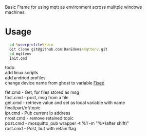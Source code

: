 Basic Frame for using mqtt as environment across mulitple windows machines.  

# Usage  
```cmd
  cd %userprofile%/bin  
  Git clone git@github.com:DanEdens/mqttenv.git  
  cd mqttenv
  init.cmd
```
 
todo:  
add linux scripts  
add andriod profiles  
change device name from ghost to variable [Fixed](https://github.com/DanEdens/mqttenv/commit/7d4d165cc676eb14f93bee579ab2b1f1399a9369)
  
fet.cmd - Get, for files stored as msg  
fost.cmd - post, msg from a file  
get.cmd - retrieve value and set as local variable with name final/part/of/topic  
ipr.cmd - Pub current Ip address  
nrost.cmd - remove retained topic  
post.cmd - mosquitto_pub wrapper -t %1 -m "%*(after shift)"  
rost.cmd - Post, but with retain flag  
